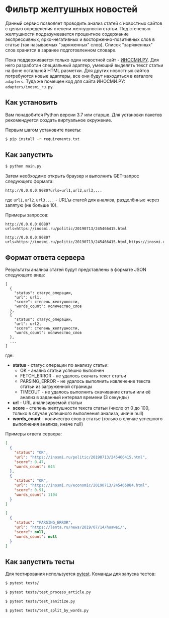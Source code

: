 # Фильтр желтушных новостей

Данный сервис позволяет проводить анализ статей с новостных сайтов с целью определения степени желтушности статьи.
Под степенью желтушности подразумевается процентное содержание экспрессивных, ярко-негативных и восторженно-позитивных слов в статье (так называемых "заряженных" слов).
Список "заряженных" слов хранится в заранее подготовленном словаре.

Пока поддерживается только один новостной сайт - [ИНОСМИ.РУ](https://inosmi.ru/). 
Для него разработан специальный адаптер, умеющий выделять текст статьи на фоне остальной HTML разметки. 
Для других новостных сайтов потребуются новые адаптеры, все они будут находиться в каталоге `adapters`. 
Туда же помещен код для сайта ИНОСМИ.PУ: `adapters/inosmi_ru.py`.

## Как установить

Вам понадобится Python версии 3.7 или старше. Для установки пакетов рекомендуется создать виртуальное окружение.

Первым шагом установите пакеты:

```bash
$ pip install -r requirements.txt
```

## Как запустить

```bash
$ python main.py
```

Затем необходимо открыть браузер и выполнить GET-запрос следующего формата:

```
http://0.0.0.0:8080?urls=url1,url2,url3,...
```

где `url1,url2,url3,...` - URL'ы статей для анализа, разделённые через запятую (не больше 10).


Примеры запросов:

```
http://0.0.0.0:8080?urls=https://inosmi.ru/politic/20190713/245466415.html

http://0.0.0.0:8080?urls=https://inosmi.ru/politic/20190713/245466415.html,https://inosmi.ru/economic/20190713/245465884.html
```

## Формат ответа сервера

Результаты анализа статей будут представлены в формате JSON следующего вида:

```
[
  {
    "status": статус_операции,
    "url": url1,
    "score": степень_желтушности,
    "words_count": количество_слов
  },
  {
    "status": статус_операции,
    "url": url2,
    "score": степень_желтушности,
    "words_count": количество_слов
  },
  ...
]
```

где:

* **status** - статус операции по анализу статьи:
  * OK - анализ статьи успешно выполнен
  * FETCH_ERROR - не удалось скачать текст статьи
  * PARSING_ERROR - не удалось выполнить извлечение текста статьи из загруженной страницы
  * TIMEOUT - не удалось выполнить скачивание статьи или её анализ в заданный интервал времени (3 секунды)
* **url** - URL анализируемой статьи
* **score** - степень желтушности текста статьи (число от 0 до 100, только в случае успешного выполнения анализа, иначе null)
* **words_count** - количество слов в статье (только в случае успешного выполнения анализа, иначе null)

Примеры ответа сервера:

```json
[
  {
    "status": "OK",
    "url": "https://inosmi.ru/politic/20190713/245466415.html",
    "score": 0.47,
    "words_count": 643
  },
  {
    "status": "OK",
    "url": "https://inosmi.ru/economic/20190713/245465884.html",
    "score": 0.91,
    "words_count": 1104
  }
]
```

```json
[
  {
    "status": "PARSING_ERROR",
    "url": "https://lenta.ru/news/2019/07/14/huawei/",
    "score": null,
    "words_count": null
  }
]
```

## Как запустить тесты

Для тестирования используется [pytest](https://docs.pytest.org/en/latest/).
Команды для запуска тестов:
```bash
$ pytest tests/
```
```bash
$ pytest tests/test_process_article.py
```
```bash
$ pytest tests/test_sanitize.py
```
```bash
$ pytest tests/test_split_by_words.py
```
